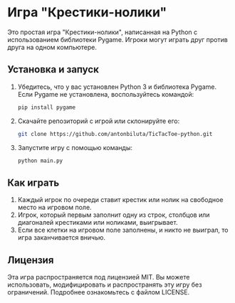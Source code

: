 # Игра "Крестики-нолики"
Это простая игра "Крестики-нолики", написанная на Python с использованием библиотеки Pygame. Игроки могут играть друг против друга на одном компьютере.

## Установка и запуск
1. Убедитесь, что у вас установлен Python 3 и библиотека Pygame. Если Pygame не установлена, воспользуйтесь командой:
    ```bash
    pip install pygame
    ```
2. Скачайте репозиторий с игрой или склонируйте его:
    ```bash
    git clone https://github.com/antonbiluta/TicTacToe-python.git
    ```
3. Запустите игру с помощью команды:
    ```bash
    python main.py
    ```
## Как играть
1. Каждый игрок по очереди ставит крестик или нолик на свободное место на игровом поле.
2. Игрок, который первым заполнит одну из строк, столбцов или диагоналей крестиками или ноликами, выигрывает.
3. Если все клетки на игровом поле заполнены, и никто не выиграл, то игра заканчивается вничью.
## Лицензия
Эта игра распространяется под лицензией MIT. Вы можете использовать, модифицировать и распространять эту игру без ограничений. Подробнее ознакомьтесь с файлом LICENSE.
